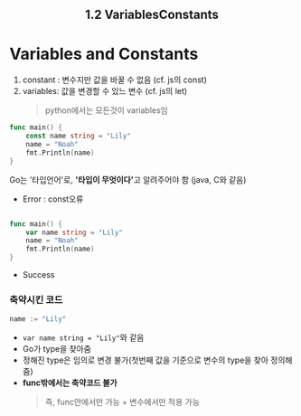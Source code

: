 <h2 align="center">
  <strong>1.2 VariablesConstants</strong><br>
</h2>

# Variables and Constants

1. constant : 변수지만 값을 바꿀 수 없음 (cf. js의 const)
2. variables: 값을 변경할 수 있느 변수 (cf. js의 let)
   > python에서는 모든것이 variables임

```go
func main() {
	const name string = "Lily"
	name = "Noah"
	fmt.Println(name)
}

```

Go는 '타입언어'로, <strong>'타입이 무엇이다'</strong>고 알려주어야 함 (java, C와 같음)

- Error : const오류

```go

func main() {
	var name string = "Lily"
	name = "Noah"
	fmt.Println(name)
}
```

- Success

### 축약시킨 코드

```go
name := "Lily"

```

- `var name string = "Lily"`와 같음
- Go가 type을 찾아줌
- 정해진 type은 임의로 변경 불가(첫번째 값을 기준으로 변수의 type을 찾아 정의해줌)
- <strong>func밖에서는 축약코드 불가</strong>
  > 즉, func안에서만 가능 + 변수에서만 적용 가능
